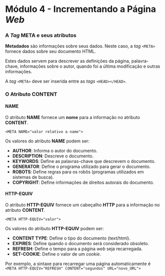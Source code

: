 # Módulo 4 - Incrementando a Página *Web*

### A *Tag* **META** e seus atributos

**Metadados** são informações sobre seus dados. Neste caso, a *tag* `<META>` fornece dados sobre seu documento HTML.

Estes dados servem para descrever as definições da página, palavra-chave, informações sobre o autor, quando foi a última modificação e outras informações.

A *tag* `<META>` deve ser inserida entre as *tags* `<HEAD></HEAD>`.

### O Atributo **CONTENT**

#### NAME

O atributo **NAME** fornece um **nome** para a informação no atributo **CONTENT**.

`<META NAME="valor relativo a name">`

Os valores do atributo **NAME** podem ser:

- **AUTHOR**: Informa o autor do documento.
- **DESCRIPTION**: Descreve o documento.
- **KEYWORDS**: Define as palavras-chave que descrevem o documento.
- **GENERATOR**: Define o programa utilizado para gerar o documento.
- **ROBOTS**: Define regras para os robôs (programas utilizados em sistemas de busca).
- **COPYRIGHT**: Define informações de direitos autorais do documento.

#### HTTP-EQUIV

O atributo **HTTP-EQUIV** fornece um cabeçalho **HTTP** para a informação no atributo **CONTENT**.

`<META HTTP-EQUIV="valor">`

Os valores do atributo **HTTP-EQUIV** podem ser:

- **CONTENT TYPE**: Define o tipo do documento (text/html).
- **EXPIRES**: Define quando o documento será considerado obsoleto.
- **REFRESH**: Define o tempo para a página *web* seja recarregada.
- **SET-COOKIE**: Define o valor de um *cookie*.

Por exemplo, a sintaxe para recarregar uma página automaticamente é `<META HTTP-EQUIV="REFRESH" CONTENT="segundos" URL="novo_URL">`